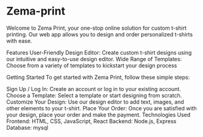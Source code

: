 # Zema-print
Welcome to Zema Print, your one-stop online solution for custom t-shirt printing. Our web app allows you to design and order personalized t-shirts with ease.

Features
User-Friendly Design Editor: Create custom t-shirt designs using our intuitive and easy-to-use design editor.
Wide Range of Templates: Choose from a variety of templates to kickstart your design process


Getting Started
To get started with Zema Print, follow these simple steps:

Sign Up / Log In: Create an account or log in to your existing account.
Choose a Template: Select a template or start designing from scratch.
Customize Your Design: Use our design editor to add text, images, and other elements to your t-shirt.
Place Your Order: Once you are satisfied with your design, place your order and make the payment.
Technologies Used
Frontend: HTML, CSS, JavaScript, React
Backend: Node.js, Express
Database: mysql

